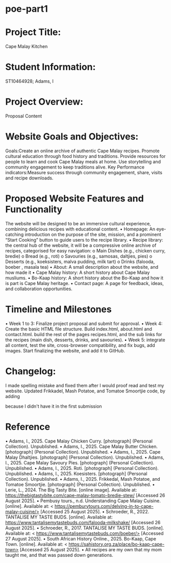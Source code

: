 # poe-part1
# Project Title:
Cape Malay Kitchen
# Student Information:
ST10464928; Adams, I
# Project Overview:
Proposal Content
# Website Goals and Objectives: 
Goals:Create an online archive of authentic Cape Malay recipes. Promote cultural education through food history and traditions. Provide resources for people to learn and cook Cape Malay meals at home. Use storytelling and community engagement to keep traditions alive. 
Key Performance indicators:Measure success through community engagement, share, visits and recipe downloads.
# Proposed Website Features and Functionality
The website will be designed to be an immersive cultural experience, combining delicious recipes with educational content.
  •	Homepage: An eye-catching introduction on the purpose of the site, mission, and a prominent “Start Cooking” button to guide users to the recipe library.
  •	Recipe library: the central hub of the website, it will be a compressive online archive of recipes, categorised for easy navigation:
    o	Main Dishes (e.g., chicken curry, bredie)
    o	Bread (e.g., roti)
    o	Savouries (e.g., samosas, daltjies, pies)
    o	Desserts (e.g., koeksisters, malva pudding, milk tart)
    o	Drinks (falooda, boeber , masala tea)
  •	About: A small description about the website, and how made it 
  •	Cape Malay history: A short history about Cape Malay musliums.
  •	Bo-Kaap history: A short history about the Bo-Kaap and how it is part is Cape Malay heritage.
  •	Contact page: A page for feedback, ideas, and collaboration opportunities.
# Timeline and Milestones
  •	Week 1 to 3: Finalize project proposal and submit for approval.
  •	Week 4: Create the basic HTML file structure. Build index.html, about.html and contact.html. build the rest of the pages recipes.html, and the sub links for the recipes (main dish, desserts, drinks, and savouries).
  •	Week 5: integrate all content, test the site, cross-browser compatibility, and fix bugs, add images. Start finalizing the website, and add it to GitHub.
# Changelog:
I made spelling mistake and fixed them after I would proof read and test my website.
Updated Frikkadel, Mash Potatoe, and Tomatoe Smoortjie code, by adding <ol></ol> because I didn't have it in the first submission
# Reference
•	Adams, I., 2025. Cape Malay Chicken Curry. [photograph] (Personal Collection). Unpublished.
•	Adams, I., 2025. Cape Malay Butter Chicken. [photograph] (Personal Collection). Unpublished.
•	Adams, I., 2025. Cape Malay Dhaltjies. [photograph] (Personal Collection). Unpublished.
•	Adams, I., 2025. Cape Malay Savoury Pies. [photograph] (Personal Collection). Unpublished.
•	Adams, I., 2025. Roti. [photograph] (Personal Collection). Unpublished.
•	Adams, I., 2025. Koesisters. [photograph] (Personal Collection). Unpublished.
•	Adams, I., 2025. Frikkedal, Mash Potatoe, and Tomatoe Smoortjie. [photograph] (Personal Collection). Unpublished.
•	Lerie, L., 2024. The Big Tasty Bite. [online image]. Available at: <https://thebigtastybite.com/cape-malay-tomato-bredie-stew/> [Accessed 26 August 2025].
•	Pembusy tours., n.d. Understanding Cape Malay Cuisine. [online]. Available at: < https://pemburytours.com/delving-in-to-cape-malay-cuisine/> [Accessed 25 August 2025].
•	Schroeder, R., 2022. TANTALISE MY TASTE BUDS. [online]. Available at: <https://www.tantalisemytastebuds.com/falooda-milkshake/> [Accessed 26 August 2025].
•	Schroeder, R., 2017. TANTALISE MY TASTE BUDS. [online]. Available at: < https://www.tantalisemytastebuds.com/boeber/> [Accessed 27 August 2025].
•	South African History Online., 2025. Bo-Kaap, Cape Town. [online]. Available at: < https://sahistory.org.za/place/bo-kaap-cape-town> [Accessed 25 August 2025].
•	All recipes are my own that my mom taught me, and that was passed down generations.
